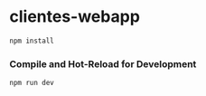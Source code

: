 # clientes-webapp
```sh
npm install
```

### Compile and Hot-Reload for Development

```sh
npm run dev
```

